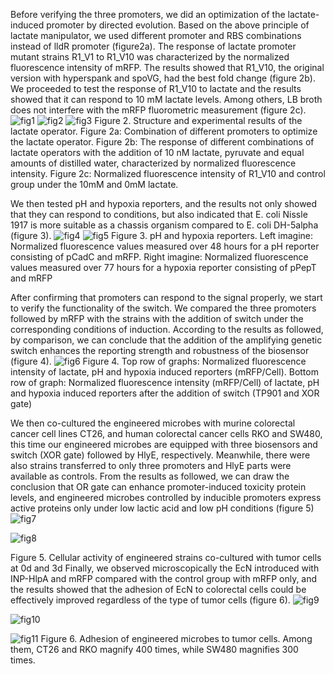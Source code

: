 Before verifying the three promoters, we did an optimization of the lactate-induced promoter by directed evolution. Based on the above principle of lactate manipulator, we used different promoter and RBS combinations instead of lldR promoter (figure2a). The response of lactate promoter mutant strains R1_V1 to R1_V10 was characterized by the normalized fluorescence intensity of mRFP. The results showed that R1_V10, the original version with hyperspank and spoVG, had the best fold change (figure 2b). We proceeded to test the response of R1_V10 to lactate and the results showed that it can respond to 10 mM lactate levels. Among others, LB broth does not interfere with the mRFP fluorometric measurement (figure 2c).
![fig1](img/result/fig1.png)
![fig2](img/result/fig2.png)
![fig3](img/result/fig3.png)
Figure 2. Structure and experimental results of the lactate operator. Figure 2a: Combination of different promoters to optimize
the lactate operator. Figure 2b: The response of different combinations of lactate operators with the addition of 10 nM lactate,
pyruvate and equal amounts of distilled water, characterized by normalized fluorescence intensity. Figure 2c: Normalized
fluorescence intensity of R1_V10 and control group under the 10mM and 0mM lactate.

We then tested pH and hypoxia reporters, and the results not only showed that they can respond to conditions, but also indicated that E. coli Nissle 1917 is more suitable as a chassis organism compared to E. coli DH-5alpha (figure 3).
![fig4](img/result/fig4.png)
![fig5](img/result/fig5.png)
Figure 3. pH and hypoxia reporters. Left imagine: Normalized fluorescence values measured over 48 hours for a pH reporter
consisting of pCadC and mRFP. Right imagine: Normalized fluorescence values measured over 77 hours for a hypoxia reporter
consisting of pPepT and mRFP

After confirming that promoters can respond to the signal properly, we start to verify the functionality of the switch. We compared the three promoters followed by mRFP with the strains with the addition of switch under the corresponding conditions of induction. According to the results as followed, by comparison, we can conclude that the addition of the amplifying genetic switch enhances the reporting strength and robustness of the biosensor (figure 4).
![fig6](img/result/fig6.png)
Figure 4. Top row of graphs: Normalized fluorescence intensity of lactate, pH and hypoxia induced reporters (mRFP/Cell). Bottom
row of graph: Normalized fluorescence intensity (mRFP/Cell) of lactate, pH and hypoxia induced reporters after the addition of switch
(TP901 and XOR gate)

We then co-cultured the engineered microbes with murine colorectal cancer cell lines CT26, and human colorectal cancer cells RKO and SW480, this time our engineered microbes are equipped with three biosensors and switch (XOR gate) followed by HlyE, respectively. Meanwhile, there were also strains transferred to only three promoters and HlyE parts were available as controls. From the results as followed, we can draw the conclusion that OR gate can enhance promoter-induced toxicity protein levels, and engineered microbes controlled by inducible promoters express active proteins only under low lactic acid and low pH conditions (figure 5)
![fig7](img/result/fig7.png)

![fig8](img/result/fig8.png)

Figure 5. Cellular activity of engineered strains co-cultured with tumor cells at 0d and 3d
Finally, we observed microscopically the EcN introduced with INP-HlpA and mRFP compared with the control group with mRFP only, and the results showed that the adhesion of EcN to colorectal cells could be effectively improved regardless of the type of tumor cells (figure 6).
![fig9](img/result/fig9.png)

![fig10](img/result/fig10.png)

![fig11](img/result/fig11.png)
Figure 6. Adhesion of engineered microbes to tumor cells. Among them, CT26 and RKO magnify 400 times, while SW480
magnifies 300 times.